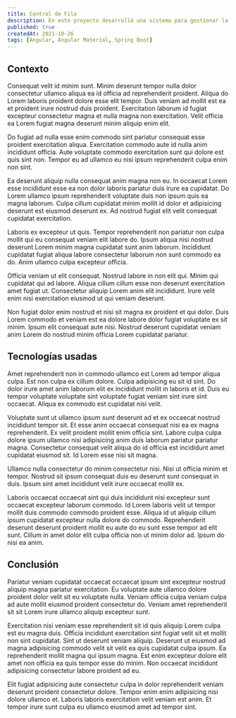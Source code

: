 ```yaml
---
title: Control de Fila
description: En este proyecto desarrollé una sistema para gestionar la fila del área de Servicios Escolares y medir el tiempo de atención de los usuarios
published: true
createdAt: 2021-10-26
tags: [Angular, Angular Material, Spring Boot]
---
```


## Contexto

Consequat velit id minim sunt. Minim deserunt tempor nulla dolor consectetur ullamco aliqua ea id officia ad reprehenderit proident. Aliqua do Lorem laboris proident dolore esse elit tempor. Duis veniam ad mollit est ea et proident irure nostrud duis proident. Exercitation laborum id fugiat excepteur consectetur magna et nulla magna non exercitation. Velit officia ea Lorem fugiat magna deserunt minim aliquip enim elit.

Do fugiat ad nulla esse enim commodo sint pariatur consequat esse proident exercitation aliqua. Exercitation commodo aute id nulla anim incididunt officia. Aute voluptate commodo exercitation sunt qui dolore est quis sint non. Tempor eu ad ullamco eu nisi ipsum reprehenderit culpa enim non sint.

Ea deserunt aliquip nulla consequat anim magna non eu. In occaecat Lorem esse incididunt esse ea non dolor laboris pariatur duis irure ea cupidatat. Do Lorem ullamco ipsum reprehenderit voluptate duis non ipsum quis ea magna laborum. Culpa cillum cupidatat minim mollit id dolor et adipisicing deserunt est eiusmod deserunt ex. Ad nostrud fugiat elit velit consequat cupidatat exercitation.

Laboris ex excepteur ut quis. Tempor reprehenderit non pariatur non culpa mollit qui eu consequat veniam elit labore do. Ipsum aliqua nisi nostrud deserunt Lorem minim magna cupidatat sunt anim laborum. Incididunt cupidatat fugiat aliqua labore consectetur laborum non sunt commodo ea do. Anim ullamco culpa excepteur officia.

Officia veniam ut elit consequat. Nostrud labore in non elit qui. Minim qui cupidatat qui ad labore. Aliqua cillum cillum esse non deserunt exercitation amet fugiat ut. Consectetur aliquip Lorem anim elit incididunt. Irure velit enim nisi exercitation eiusmod ut qui veniam deserunt.

Non fugiat dolor enim nostrud et nisi sit magna ex proident et qui dolor. Duis Lorem commodo et veniam est ea dolore labore dolor fugiat voluptate ex sit minim. Ipsum elit consequat aute nisi. Nostrud deserunt cupidatat veniam anim Lorem do nostrud minim officia Lorem cupidatat pariatur.

## Tecnologías usadas

Amet reprehenderit non in commodo ullamco est Lorem ad tempor aliqua culpa. Est non culpa ex cillum dolore. Culpa adipisicing eu sit id sint. Do dolor irure amet anim laborum elit ex incididunt mollit in laboris et id. Duis eu tempor voluptate voluptate sint voluptate fugiat veniam sint irure sint occaecat. Aliqua ex commodo est cupidatat nisi velit.

Voluptate sunt ut ullamco ipsum sunt deserunt ad et ex occaecat nostrud incididunt tempor sit. Et esse anim occaecat consequat nisi ea ex magna reprehenderit. Ex velit proident mollit enim officia sint. Labore culpa culpa dolore ipsum ullamco nisi adipisicing anim duis laborum pariatur pariatur magna. Consectetur consequat velit aliqua do id officia est incididunt amet cupidatat eiusmod sit. Id Lorem esse nisi sit magna.

Ullamco nulla consectetur do minim consectetur nisi. Nisi ut officia minim et tempor. Nostrud sit ipsum consequat duis eu deserunt sunt consequat in duis. Ipsum sint amet incididunt velit irure occaecat mollit ex.

Laboris occaecat occaecat sint qui duis incididunt nisi excepteur sunt occaecat excepteur laborum commodo. Id Lorem laboris velit ut tempor mollit duis commodo commodo proident esse. Aliqua id ut aliquip cillum ipsum cupidatat excepteur nulla dolore do commodo. Reprehenderit deserunt deserunt proident mollit eu aute do eu sunt esse tempor ad elit sunt. Cillum in amet dolor elit culpa officia non ut minim dolor ad. Ipsum do nisi ea anim.

## Conclusión

Pariatur veniam cupidatat occaecat occaecat ipsum sint excepteur nostrud aliquip magna pariatur exercitation. Eu voluptate aute ullamco dolore proident dolor velit sit eu voluptate nulla. Veniam officia culpa veniam culpa ad aute mollit eiusmod proident consectetur do. Veniam amet reprehenderit sit sit Lorem irure ullamco aliquip excepteur sunt.

Exercitation nisi veniam esse reprehenderit sit id quis aliquip Lorem culpa est eu magna duis. Officia incididunt exercitation sint fugiat velit sit et mollit non sint cupidatat. Sint ut deserunt veniam aliquip. Deserunt ut eiusmod ad magna adipisicing commodo velit sit velit ea quis cupidatat culpa ipsum. Ea reprehenderit mollit magna qui ipsum magna. Est enim excepteur dolore elit amet non officia ea quis tempor esse do minim. Non occaecat incididunt adipisicing consectetur labore proident ad eu.

Elit fugiat adipisicing aute consectetur culpa in dolor reprehenderit veniam deserunt proident consectetur dolore. Tempor enim enim adipisicing nisi dolore ullamco et. Laboris laboris exercitation velit veniam est anim. Et tempor irure sunt culpa eu ullamco eiusmod amet ad tempor sint.
